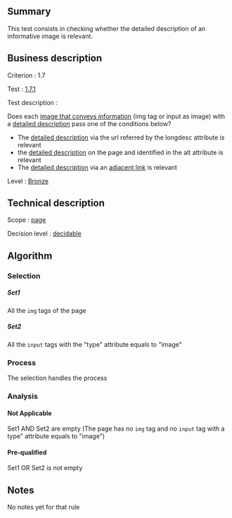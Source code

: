 ## Summary

This test consists in checking whether the detailed description of an
informative image is relevant.

## Business description

Criterion : 1.7

Test : [1.7.1](http://www.accessiweb.org/index.php/accessiweb-22-english-version.html#test-1-7-1)

Test description :

Does each [image that conveys
information](http://www.accessiweb.org/index.php/glossary-76.html#mImgInfo)
(img tag or input as image) with a [detailed
description](http://www.accessiweb.org/index.php/glossary-76.html#mDescDetaillee)
pass one of the conditions below?

-   The [detailed
    description](http://www.accessiweb.org/index.php/glossary-76.html#mDescDetaillee)
    via the url referred by the longdesc attribute is relevant
-   the [detailed
    description](http://www.accessiweb.org/index.php/glossary-76.html#mDescDetaillee)
    on the page and identified in the alt attribute is relevant
-   The [detailed
    description](http://www.accessiweb.org/index.php/glossary-76.html#mDescDetaillee)
    via an [adjacent
    link](http://www.accessiweb.org/index.php/glossary-76.html#mLienAdj)
    is relevant

Level : [Bronze](/en/category/rules-design/accessiweb-11/level/bronze)

## Technical description

Scope : [page](/en/category/rules-design/accessiweb-11/scope/page)

Decision level :
[decidable](/en/category/rules-design/accessiweb-11/decision-level/decidable)

## Algorithm

### Selection

##### Set1

All the `img` tags of the page

##### Set2

All the `input` tags with the "type" attribute equals to "image"

### Process

The selection handles the process

### Analysis

#### Not Applicable

Set1 AND Set2 are empty (The page has no `img` tag and no `input` tag
with a type" attribute equals to "image")

#### Pre-qualified

Set1 OR Set2 is not empty

## Notes

No notes yet for that rule
